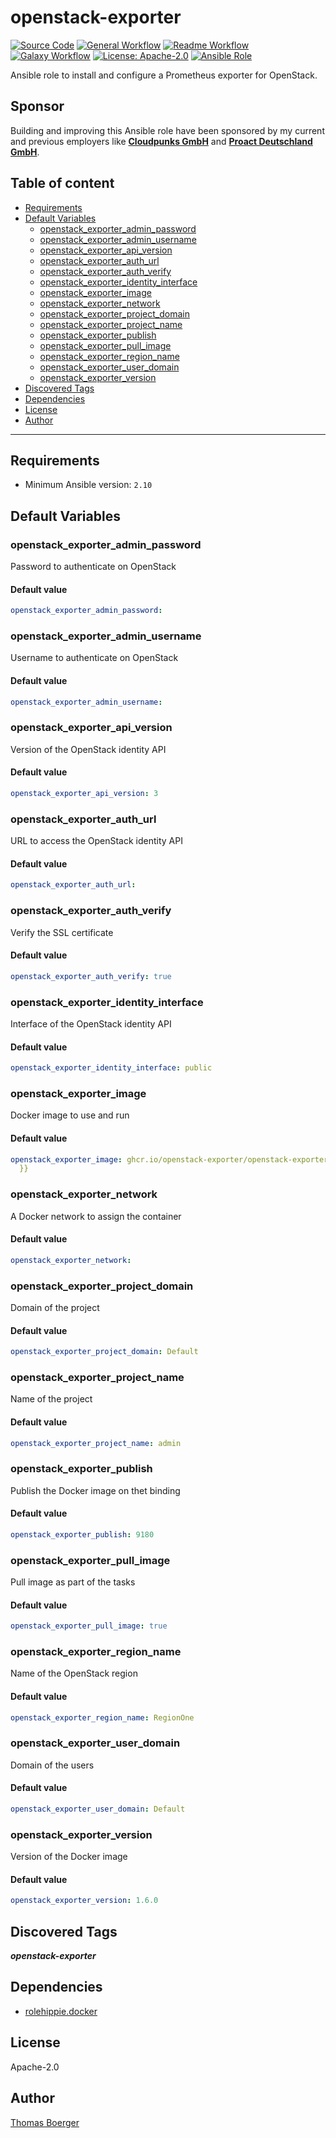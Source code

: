 # openstack-exporter

[![Source Code](https://img.shields.io/badge/github-source%20code-blue?logo=github&amp;logoColor=white)](https://github.com/rolehippie/openstack-exporter)
[![General Workflow](https://github.com/rolehippie/openstack-exporter/actions/workflows/general.yml/badge.svg)](https://github.com/rolehippie/openstack-exporter/actions/workflows/general.yml)
[![Readme Workflow](https://github.com/rolehippie/openstack-exporter/actions/workflows/docs.yml/badge.svg)](https://github.com/rolehippie/openstack-exporter/actions/workflows/docs.yml)
[![Galaxy Workflow](https://github.com/rolehippie/openstack-exporter/actions/workflows/galaxy.yml/badge.svg)](https://github.com/rolehippie/openstack-exporter/actions/workflows/galaxy.yml)
[![License: Apache-2.0](https://img.shields.io/github/license/rolehippie/openstack-exporter)](https://github.com/rolehippie/openstack-exporter/blob/master/LICENSE)
[![Ansible Role](https://img.shields.io/badge/role-rolehippie.openstack__exporter-blue)](https://galaxy.ansible.com/rolehippie/openstack_exporter)

Ansible role to install and configure a Prometheus exporter for OpenStack.

## Sponsor

Building and improving this Ansible role have been sponsored by my current and previous employers like **[Cloudpunks GmbH](https://cloudpunks.de)** and **[Proact Deutschland GmbH](https://www.proact.eu)**.

## Table of content

- [Requirements](#requirements)
- [Default Variables](#default-variables)
  - [openstack_exporter_admin_password](#openstack_exporter_admin_password)
  - [openstack_exporter_admin_username](#openstack_exporter_admin_username)
  - [openstack_exporter_api_version](#openstack_exporter_api_version)
  - [openstack_exporter_auth_url](#openstack_exporter_auth_url)
  - [openstack_exporter_auth_verify](#openstack_exporter_auth_verify)
  - [openstack_exporter_identity_interface](#openstack_exporter_identity_interface)
  - [openstack_exporter_image](#openstack_exporter_image)
  - [openstack_exporter_network](#openstack_exporter_network)
  - [openstack_exporter_project_domain](#openstack_exporter_project_domain)
  - [openstack_exporter_project_name](#openstack_exporter_project_name)
  - [openstack_exporter_publish](#openstack_exporter_publish)
  - [openstack_exporter_pull_image](#openstack_exporter_pull_image)
  - [openstack_exporter_region_name](#openstack_exporter_region_name)
  - [openstack_exporter_user_domain](#openstack_exporter_user_domain)
  - [openstack_exporter_version](#openstack_exporter_version)
- [Discovered Tags](#discovered-tags)
- [Dependencies](#dependencies)
- [License](#license)
- [Author](#author)

---

## Requirements

- Minimum Ansible version: `2.10`


## Default Variables

### openstack_exporter_admin_password

Password to authenticate on OpenStack

#### Default value

```YAML
openstack_exporter_admin_password:
```

### openstack_exporter_admin_username

Username to authenticate on OpenStack

#### Default value

```YAML
openstack_exporter_admin_username:
```

### openstack_exporter_api_version

Version of the OpenStack identity API

#### Default value

```YAML
openstack_exporter_api_version: 3
```

### openstack_exporter_auth_url

URL to access the OpenStack identity API

#### Default value

```YAML
openstack_exporter_auth_url:
```

### openstack_exporter_auth_verify

Verify the SSL certificate

#### Default value

```YAML
openstack_exporter_auth_verify: true
```

### openstack_exporter_identity_interface

Interface of the OpenStack identity API

#### Default value

```YAML
openstack_exporter_identity_interface: public
```

### openstack_exporter_image

Docker image to use and run

#### Default value

```YAML
openstack_exporter_image: ghcr.io/openstack-exporter/openstack-exporter:{{ openstack_exporter_version
  }}
```

### openstack_exporter_network

A Docker network to assign the container

#### Default value

```YAML
openstack_exporter_network:
```

### openstack_exporter_project_domain

Domain of the project

#### Default value

```YAML
openstack_exporter_project_domain: Default
```

### openstack_exporter_project_name

Name of the project

#### Default value

```YAML
openstack_exporter_project_name: admin
```

### openstack_exporter_publish

Publish the Docker image on thet binding

#### Default value

```YAML
openstack_exporter_publish: 9180
```

### openstack_exporter_pull_image

Pull image as part of the tasks

#### Default value

```YAML
openstack_exporter_pull_image: true
```

### openstack_exporter_region_name

Name of the OpenStack region

#### Default value

```YAML
openstack_exporter_region_name: RegionOne
```

### openstack_exporter_user_domain

Domain of the users

#### Default value

```YAML
openstack_exporter_user_domain: Default
```

### openstack_exporter_version

Version of the Docker image

#### Default value

```YAML
openstack_exporter_version: 1.6.0
```

## Discovered Tags

**_openstack-exporter_**


## Dependencies

- [rolehippie.docker](https://github.com/rolehippie/docker)

## License

Apache-2.0

## Author

[Thomas Boerger](https://github.com/tboerger)
